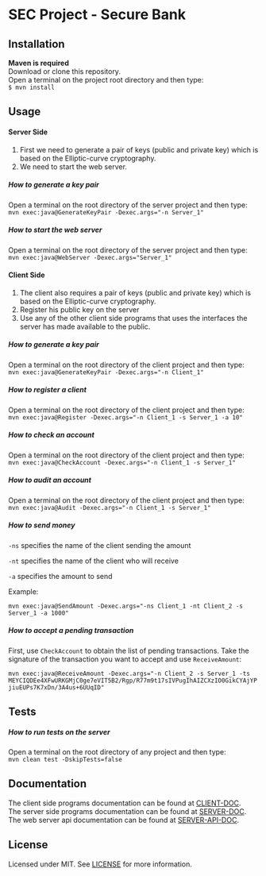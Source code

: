 # SEC Project - Secure Bank
  
## Installation  
**Maven is required**  
Download or clone this repository.  
Open a terminal on the project root directory and then type:  
`$ mvn install`  

## Usage

#### Server Side
1. First we need to generate a pair of keys (public and private key) which is based on the Elliptic-curve cryptography.
2. We need to start the web server.

##### How to generate a key pair
Open a terminal on the root directory of the server project and then type:  
`mvn exec:java@GenerateKeyPair -Dexec.args="-n Server_1"`
  
##### How to start the web server
Open a terminal on the root directory of the server project and then type:  
`mvn exec:java@WebServer -Dexec.args="Server_1"`

#### Client Side
1. The client also requires a pair of keys (public and private key) which is based on the Elliptic-curve cryptography.  
2. Register his public key on the server  
3. Use any of the other client side programs that uses the interfaces the server has made available to the public.

##### How to generate a key pair
Open a terminal on the root directory of the client project and then type:  
`mvn exec:java@GenerateKeyPair -Dexec.args="-n Client_1"`

##### How to register a client
Open a terminal on the root directory of the client project and then type:  
`mvn exec:java@Register -Dexec.args="-n Client_1 -s Server_1 -a 10"`

##### How to check an account
Open a terminal on the root directory of the client project and then type:  
`mvn exec:java@CheckAccount -Dexec.args="-n Client_1 -s Server_1"`

##### How to audit an account
Open a terminal on the root directory of the client project and then type:  
`mvn exec:java@Audit -Dexec.args="-n Client_1 -s Server_1"`

##### How to send money
`-ns` specifies the name of the client sending the amount

`-nt` specifies the name of the client who will receive

`-a` specifies the amount to send

Example:

`mvn exec:java@SendAmount -Dexec.args="-ns Client_1 -nt Client_2 -s Server_1 -a 1000"`

##### How to accept a pending transaction
First, use `CheckAccount` to obtain the list of pending transactions.
Take the signature of the transaction you want to accept and use `ReceiveAmount`:

`mvn exec:java@ReceiveAmount -Dexec.args="-n Client_2 -s Server_1 -ts MEYCIQDEe4XFwURKGMjC0ge7eVIT5B2/Rgp/R77m9t17sIVPugIhAIZCXzIO0GikCYAjYPjiuEUPs7K7xDn/3A4us+6UUqID"`

## Tests

##### How to run tests on the server 
Open a terminal on the root directory of any project and then type:  
`mvn clean test -DskipTests=false`

## Documentation
The client side programs documentation can be found at [CLIENT-DOC](docs/CLIENT-DOCUMENTATION.md).   
The server side programs documentation can be found at [SERVER-DOC](docs/SERVER-DOCUMENTATION.md).  
The web server api documentation can be found at [SERVER-API-DOC](docs/SERVER-API-DOCUMENTATION.md).

## License  
Licensed under MIT. See [LICENSE](LICENSE) for more information. 

